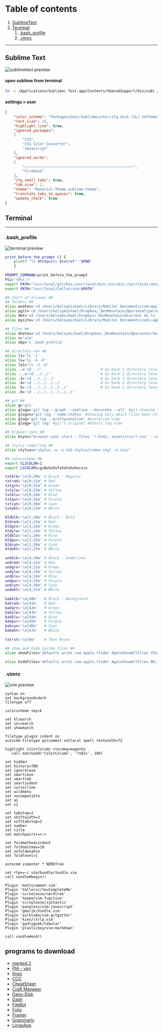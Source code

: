 # Table of contents
1. [SublimeText](#sublimeText)
2. [Terminal](#terminal)
    1. [.bash_profile](#bashProfile)
    2. [.vimrc](#vimrc)

---

## Sublime Text <a name='sublimeText'></a>
![sublimetext preview](/photos/sublimetext.png)




#### open sublime from terminal 
```bash
ln -s /Applications/Sublime\ Text.app/Contents/SharedSupport/bin/subl /usr/local/bin/subl
```

#### settings > user
```json
{
	"color_scheme": "Packages/User/SublimeLinter/itg.dark (SL).tmTheme",
	"font_size": 15,
	"highlight_line": true,
	"ignored_packages":
	[
		"CSS",
		"CSS Color Converter",
		"Javascript"
	],
	"ignored_words":
	[
		"––––––––––––––––––––––––––––––––––––––––––––––––––",
		"Firebase"
	],
	"itg_small_tabs": true,
	"tab_size": 2,
	"theme": "Material-Theme.sublime-theme",
	"translate_tabs_to_spaces": true,
	"update_check": true
}
```

## Terminal <a name='terminal'></a>
---
### .bash_profile <a name='bashProfile'></a>
![terminal preview](/photos/terminal.png)




```bash
print_before_the_prompt () {
	printf "\n $txtpur%s $txtrst" "$PWD" 
	}
	
PROMPT_COMMAND=print_before_the_prompt
PS1='\W\n >'
export PATH="/usr/local/git/bin:/usr/local/bin:/usr/bin:/usr/local/sbin:$PATH"
export PATH="/usr/local/Cellar/vim:$PATH"

## start of aliases ##
## folders ##
alias wnotes='cd /Users/kelsymichael/Library/Mobile\ Documents/com~apple~CloudDocs/DirectScale/notes && vim tasklist.md'
alias pgit='cd /Users/kelsymichael/Dropbox/_DevMountain/@personal/personalSite/kelsymichael.github.io && ls'
alias dmt='cd /Users/kelsymichael/Dropbox/_DevMountain/@current && ls'
alias mysite='cd /Users/kelsymichael/Library/Mobile\ Documents/com\~apple\~CloudDocs/Projects/'

## files ##
alias dnotes='cd /Users/kelsymichael/Dropbox/_DevMountain/@personal/dailyCommits/@notes && vim inClass.md'
alias v='vim'
alias vbp='v .bash_profile'

## directory nav ##
alias l1='ls -1'
alias ls='ls -G -F'
alias la1="ls -1 -a" 
alias ..='cd ../'                           # Go back 1 directory level
alias ...='cd ../../'                       # Go back 2 directory levels
alias .3='cd ../../../'                     # Go back 3 directory levels
alias .4='cd ../../../../'                  # Go back 4 directory levels
alias .5='cd ../../../../../'               # Go back 5 directory levels
alias .6='cd ../../../../../../'

## git ##
alias g='git'
alias gloga='git log --graph --oneline --decorate --all' #git showing all b & tag
alias glogns='git log --name-status' #showing only which files been changed
alias glog='git log --pretty=oneline' #preferred view
alias glogg='git log' #git's original default log view

## browser-sync ##
alias bsync="browser-sync start --files '*.html, assets/css/*.css' --server" 

## stylus compiling ##
alias stylusc='stylus -w -u nib stylus/index.styl -o css/'

## colorscheme ##
export CLICOLOR=1
export LSCOLORS=gxBxhxDxfxhxhxhxhxcxcx

txtblk='\e[0;30m' # Black - Regular
txtred='\e[0;31m' # Red
txtgrn='\e[0;32m' # Green
txtylw='\e[0;33m' # Yellow
txtblu='\e[0;34m' # Blue
txtpur='\e[0;35m' # Purple
txtcyn='\e[0;36m' # Cyan
txtwht='\e[0;37m' # White
 
bldblk='\e[1;30m' # Black - Bold
bldred='\e[1;31m' # Red
bldgrn='\e[1;32m' # Green
bldylw='\e[1;33m' # Yellow
bldblu='\e[1;34m' # Blue
bldpur='\e[1;35m' # Purple
bldcyn='\e[1;36m' # Cyan
bldwht='\e[1;37m' # White
 
unkblk='\e[4;30m' # Black - Underline
undred='\e[4;31m' # Red
undgrn='\e[4;32m' # Green
undylw='\e[4;33m' # Yellow
undblu='\e[4;34m' # Blue
undpur='\e[4;35m' # Purple
undcyn='\e[4;36m' # Cyan
undwht='\e[4;37m' # White
 
bakblk='\e[40m'   # Black - Background
bakred='\e[41m'   # Red
badgrn='\e[42m'   # Green
bakylw='\e[43m'   # Yellow
bakblu='\e[44m'   # Blue
bakpur='\e[45m'   # Purple
bakcyn='\e[46m'   # Cyan
bakwht='\e[47m'   # White
 
txtrst='\e[0m'    # Text Reset

## show and hide system files ##
alias showFiles='defaults write com.apple.finder AppleShowAllFiles YES; killall Finder /System/Library/CoreServices/Finder.app'

alias hideFiles='defaults write com.apple.finder AppleShowAllFiles NO; killall Finder /System/Library/CoreServices/Finder.app'

```

### .vimrc <a name='vimrc'></a>
![vim preview](/photos/vim.png)




```vim
syntax on
set background=dark
filetype off                 

colorscheme smyck

set hlsearch
set incsearch
set showmatch

filetype plugin indent on
autocmd Filetype gitcommit setlocal spell textwidth=72

highlight ColorColumn ctermbg=magenta
   call matchadd('ColorColumn', '\%81v', 100)

set hidden
set history=700
set ignorecase
set smartcase
set smarttab
set smartindent
set cursorline
set wildmenu
set nocompatible
set ai
set si

set tabstop=2
set shiftwidth=2
set softtabstop=2
set number
set title
set matchpairs+=<:>

set foldmethod=indent
set foldnestmax=10
set nofoldenable
set foldlevel=1

autocmd vimenter * NERDTree

set rtp+=~/.vim/bundle/Vundle.vim
call vundle#begin()

Plugin 'mattn/emmet-vim'
Plugin 'Valloric/YouCompleteMe'
Plugin 'scrooloose/nerdtree'
Plugin 'tpope/vim-fugitive'
Plugin 'scrooloose/syntastic'
Plugin 'pangloss/vim-javascript'
Plugin 'gmarik/Vundle.vim'
Plugin 'airblade/vim-gitgutter'
Plugin 'kien/ctrlp.vim'
Plugin 'godlygeek/tabular'
Plugin 'plasticboy/vim-markdown'

call vundle#end()

```

## programs to download ##
* [marked 2](http://marked2app.com)
* [PIA - vpn](https://www.privateinternetaccess.com)
* [lingo](https://www.lingoapp.com)
* [CCC](https://bombich.com)
* [CheatSheet](https://www.mediaatelier.com/CheatSheet/)
* [Craft Manager](https://labs.invisionapp.com/craft)
* [Daisy Disk](https://daisydiskapp.com)
* [Dash](https://kapeli.com/dash)
* [FileBot](http://www.filebot.net)
* [Folio](http://folioformac.com)
* [Framer](https://framerjs.com)
* [Grammarly](https://www.grammarly.com)
* [LingoApp](https://www.lingoapp.com)
